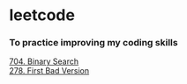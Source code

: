 # leetcode
### To practice improving my coding skills

[704. Binary Search](https://github.com/zhengshunze/leetcode/blob/main/Binary%20Search/704.py)  
[278. First Bad Version](https://github.com/zhengshunze/leetcode/blob/main/Binary%20Search/278.py)
